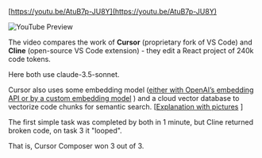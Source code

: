 <!--
date: 2025-01-16T22:54:36
-->


[https://youtu.be/AtuB7p-JU8Y](https://youtu.be/AtuB7p-JU8Y)

![YouTube Preview](https://img.youtube.com/vi/AtuB7p-JU8Y/mqdefault.jpg)



The video compares the work of **Cursor**  (proprietary fork of VS Code) and **Cline**  (open-source VS Code extension) - they edit a React project of 240k code tokens.

Here both use claude-3.5-sonnet.

Cursor also uses some embedding model ([either with OpenAI’s embedding API or by a custom embedding model](https://forum.cursor.com/t/codebase-indexing/36) ) and a cloud vector database to vectorize code chunks for semantic search. [[Explanation with pictures](https://medium.com/@wangxj03/semantic-code-search-010c22e7d267) ]

The first simple task was completed by both in 1 minute, but Cline returned broken code, on task 3 it "looped".

That is, Cursor Composer won 3 out of 3.